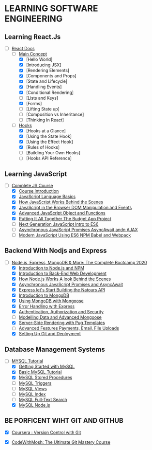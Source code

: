 # LEARNING SOFTWARE ENGINEERING

## Learning React.Js

- [ ] [React Docs](https://reactjs.org/docs/getting-started.html)
  - [ ] [Main Concept]()
    - [x] [Hello World]
    - [x] [Introducing JSX]
    - [x] [Rendering Elements]
    - [x] [Components and Props]
    - [x] [State and Lifecycle]
    - [x] [Handling Events]
    - [x] [Conditional Rendering]
    - [ ] [Lists and Keys]
    - [x] [Forms]
    - [ ] [Lifting State up]
    - [ ] [Composition vs Inheritance]
    - [ ] [Thinking In React]
  - [ ] [Hooks](https://reactjs.org/docs/hooks-intro.html)
    - [x] [Hooks at a Glance]
    - [x] [Using the State Hook]
    - [x] [Using the Effect Hook]
    - [x] [Rules of Hooks]
    - [ ] [Building Your Own Hooks]
    - [ ] [Hooks API Reference]

## Learning JavaScript

- [ ] [Complete JS Course]()
  - [x] [Course Introduction]()
  - [x] [JavaScript Language Basics]()
  - [x] [How JavaScript Works Behind the Scenes]()
  - [x] [JavaScript in the Browser DOM Manipulation and Events]()
  - [x] [Advanced JavaScript Object and Functions]()
  - [x] [Putting It All Together The Budget App Project]()
  - [ ] [Next Generation JavaScript Intro to ES6]()
  - [ ] [Asynchronous JavaScript Promises AsyncAwait andn AJAX]()
  - [ ] [Modern JavaScript Using ES6 NPM Babel and Webpack]()

## Backend With Nodjs and Express

- [ ] [Node.js, Express, MongoDB & More: The Complete Bootcamp 2020](https://www.udemy.com/course/nodejs-express-mongodb-bootcamp)
  - [x] [Introduction to Node.js and NPM]()
  - [x] [Introduction to Back-End Web Development]()
  - [x] [How Node.js Works A look Behind the Scenes]()
  - [x] [Asynchronous JavaScript Promises and AsyncAwait]()
  - [x] [Express let's Start Building the Natours API]()
  - [x] [Introduction to MongoDB]()
  - [x] [Using MongoDB with Mongoose]()
  - [x] [Error Handling with Express]()
  - [x] [Authentication, Authorization and Security]()
  - [ ] [Modelling Data and Advanced Mongoose]()
  - [x] [Server-Side Rendering with Pug Templates]()
  - [ ] [Advanced Features Payments, Email, File Uploads]()
  - [x] [Setting Up Git and Deployment]()

## Database Management Systems

- [ ] [MYSQL Tutorial](https://www.mysqltutorial.org/)
  - [x] [Getting Started with MySQL](https://www.mysqltutorial.org/getting-started-with-mysql/)
  - [x] [Basic MySQL Tutorial](https://www.mysqltutorial.org/basic-mysql-tutorial.aspx)
  - [x] [MySQL Stored Procedures](https://www.mysqltutorial.org/mysql-stored-procedure-tutorial.aspx)
  - [ ] [MySQL Triggers](https://www.mysqltutorial.org/mysql-triggers.aspx)
  - [ ] [MySQL Views](https://www.mysqltutorial.org/mysql-views-tutorial.aspx)
  - [ ] [MySQL Index](https://www.mysqltutorial.org/mysql-index/)
  - [ ] [MySQL Full-Text Search](https://www.mysqltutorial.org/mysql-full-text-search.aspx)
  - [x] [MySQL Node.js](https://www.mysqltutorial.org/mysql-nodejs/)

## BE PORFICENT WIHT GIT AND GITHUB

- [x] [Coursera : Version Control with Git](https://www.coursera.org/learn/version-control-with-git)

- [x] [CodeWithMosh: The Ultimate Git Mastery Course](https://codewithmosh.com/p/the-ultimate-git-course)
